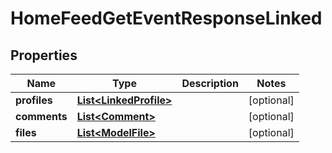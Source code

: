 

# HomeFeedGetEventResponseLinked


## Properties

| Name | Type | Description | Notes |
|------------ | ------------- | ------------- | -------------|
|**profiles** | [**List&lt;LinkedProfile&gt;**](LinkedProfile.md) |  |  [optional] |
|**comments** | [**List&lt;Comment&gt;**](Comment.md) |  |  [optional] |
|**files** | [**List&lt;ModelFile&gt;**](ModelFile.md) |  |  [optional] |



